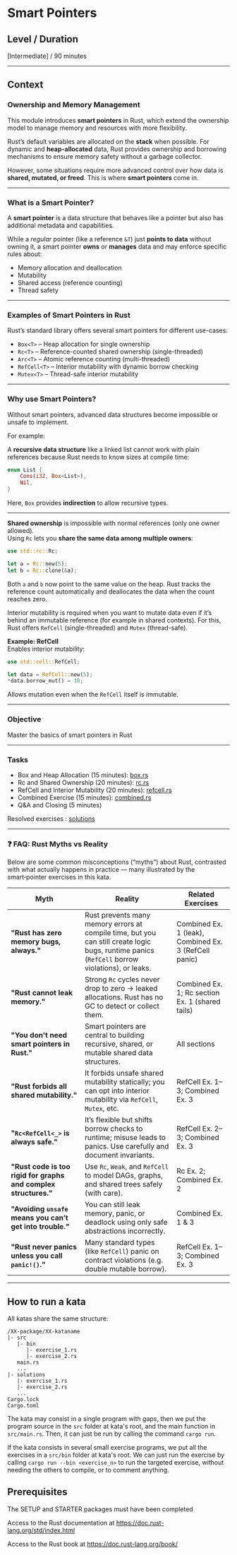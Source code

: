 # Smart Pointers

## Level / Duration
[Intermediate] / 90 minutes

---

## Context

### Ownership and Memory Management

This module introduces **smart pointers** in Rust, which extend the ownership model to manage memory and resources with more flexibility.

Rust’s default variables are allocated on the **stack** when possible. For dynamic and **heap-allocated** data, Rust provides ownership and borrowing mechanisms to ensure memory safety without a garbage collector.

However, some situations require more advanced control over how data is **shared, mutated, or freed**. This is where **smart pointers** come in.

---

### What is a Smart Pointer?

A **smart pointer** is a data structure that behaves like a pointer but also has additional metadata and capabilities.

While a *regular* pointer (like a reference `&T`) just **points to data** without owning it, a smart pointer **owns** or **manages** data and may enforce specific rules about:

- Memory allocation and deallocation
- Mutability
- Shared access (reference counting)
- Thread safety

---

### Examples of Smart Pointers in Rust

Rust’s standard library offers several smart pointers for different use-cases:

- `Box<T>` – Heap allocation for single ownership  
- `Rc<T>` – Reference-counted shared ownership (single-threaded)  
- `Arc<T>` – Atomic reference counting (multi-threaded)  
- `RefCell<T>` – Interior mutability with dynamic borrow checking  
- `Mutex<T>` – Thread-safe interior mutability

---

### Why use Smart Pointers?

Without smart pointers, advanced data structures become impossible or unsafe to implement.

For example:

A **recursive data structure** like a linked list cannot work with plain references because Rust needs to know sizes at compile time:

```rust
enum List {
    Cons(i32, Box<List>),
    Nil,
}
```
Here, `Box` provides **indirection** to allow recursive types.

---

**Shared ownership** is impossible with normal references (only one owner allowed).  
Using `Rc` lets you **share the same data among multiple owners**:

```rust
use std::rc::Rc;

let a = Rc::new(5);
let b = Rc::clone(&a);
```
Both `a` and `b` now point to the same value on the heap.
Rust tracks the reference count automatically and deallocates the data when the count reaches zero.

Interior mutability is required when you want to mutate data even if it’s behind an immutable reference (for example in shared contexts).
For this, Rust offers `RefCell` (single-threaded) and `Mutex` (thread-safe).

**Example: RefCell**  
Enables interior mutability:

```rust
use std::cell::RefCell;

let data = RefCell::new(5);
*data.borrow_mut() = 10;
```
Allows mutation even when the `RefCell` itself is immutable.

---

### Objective

Master the basics of smart pointers in Rust

---

### Tasks

- Box and Heap Allocation (15 minutes): [box.rs](src/box.rs)
- Rc and Shared Ownership (20 minutes): [rc.rs](src/rc.rs)
- RefCell and Interior Mutability (20 minutes): [refcell.rs](src/refcell.rs)
- Combined Exercise (15 minutes): [combined.rs](src/combined.rs)
- Q&A and Closing (5 minutes)

Resolved exercises : [solutions](solutions/main.rs)

---

### ❓ FAQ: Rust Myths vs Reality

Below are some common misconceptions (“myths”) about Rust, contrasted with what actually happens in practice — many illustrated by the smart‑pointer exercises in this kata.

| Myth                                                        | Reality                                                                                                                                         | Related Exercises                                  |
|-------------------------------------------------------------|--------------------------------------------------------------------------------------------------------------------------------------------------|----------------------------------------------------|
| **"Rust has zero memory bugs, always."**                    | Rust prevents many memory errors at compile time, but you can still create logic bugs, runtime panics (`RefCell` borrow violations), or leaks. | Combined Ex. 1 (leak), Combined Ex. 3 (RefCell panic) |
| **"Rust cannot leak memory."**                              | Strong `Rc` cycles never drop to zero → leaked allocations. Rust has no GC to detect or collect them.                                           | Combined Ex. 1; Rc section Ex. 1 (shared tails)    |
| **"You don't need smart pointers in Rust."**                | Smart pointers are central to building recursive, shared, or mutable shared data structures.                                                    | All sections                                       |
| **"Rust forbids all shared mutability."**                   | It forbids unsafe shared mutability statically; you can opt into interior mutability via `RefCell`, `Mutex`, etc.                              | RefCell Ex. 1–3; Combined Ex. 3                    |
| **"`Rc<RefCell<_>` is always safe."**                       | It’s flexible but shifts borrow checks to runtime; misuse leads to panics. Use carefully and document invariants.                              | RefCell Ex. 2–3; Combined Ex. 3                    |
| **"Rust code is too rigid for graphs and complex structures."** | Use `Rc`, `Weak`, and `RefCell` to model DAGs, graphs, and shared trees safely (with care).                                                     | Rc Ex. 2; Combined Ex. 2                           |
| **"Avoiding `unsafe` means you can’t get into trouble."**   | You can still leak memory, panic, or deadlock using only safe abstractions incorrectly.                                                         | Combined Ex. 1 & 3                                 |
| **"Rust never panics unless you call `panic!()`."**         | Many standard types (like `RefCell`) panic on contract violations (e.g. double mutable borrow).                                                 | RefCell Ex. 1–3; Combined Ex. 3                    |

---

## How to run a kata
All katas share the same structure:
```
/XX-package/XX-kataname
|- src
   |- bin
      |- exercise_1.rs
      |- exercise_2.rs
   main.rs
   ...
|- solutions
   |- exercise_1.rs
   |- exercise_2.rs
   ...
Cargo.lock
Cargo.toml
```
The kata may consist in a single program with gaps, then we put the program source in the `src` folder at kata's root, and the main function in `src/main.rs`. Then, it can just be run by calling the command `cargo run`.

If the kata consists in several small exercise programs, we put all the exercises in a `src/bin` folder at kata's root.
We can just run the exercise by calling `cargo run --bin <exercise_n>` to run the targeted exercise, without needing the others to compile, or to comment anything.

## Prerequisites
The SETUP and STARTER packages must have been completed

Access to the Rust documentation at https://doc.rust-lang.org/std/index.html

Access to the Rust book at https://doc.rust-lang.org/book/


